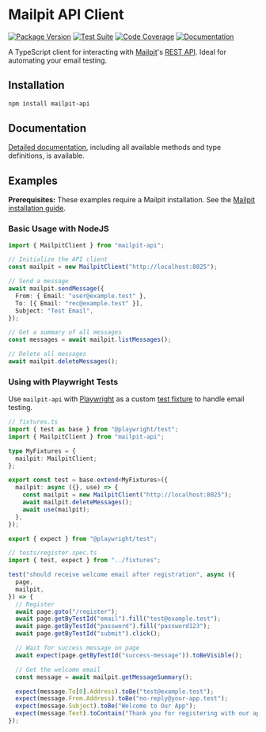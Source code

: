 # Mailpit API Client

[![Package Version](https://img.shields.io/npm/v/mailpit-api.svg?label=npm)](https://www.npmjs.com/package/mailpit-api)
[![Test Suite](https://github.com/mpspahr/mailpit-api/actions/workflows/test.yml/badge.svg?branch=main)](https://github.com/mpspahr/mailpit-api/actions/workflows/npm-publish.yml)
[![Code Coverage](https://codecov.io/gh/mpspahr/mailpit-api/graph/badge.svg?token=VUWKIYK1WM)](https://codecov.io/gh/mpspahr/mailpit-api)
[![Documentation](https://github.com/mpspahr/mailpit-api/actions/workflows/deploy-docs.yml/badge.svg?branch=main&label=docs)](https://mpspahr.github.io/mailpit-api/)

A TypeScript client for interacting with [Mailpit](https://mailpit.axllent.org/)'s [REST API](https://mailpit.axllent.org/docs/api-v1/view.html#get-/api/v1/info). Ideal for automating your email testing.

## Installation

```bash
npm install mailpit-api
```

## Documentation

[Detailed documentation](https://mpspahr.github.io/mailpit-api/), including all available methods and type definitions, is available.

## Examples

**Prerequisites:** These examples require a Mailpit installation. See the [Mailpit installation guide](https://mailpit.axllent.org/docs/install/).

### Basic Usage with NodeJS

```typescript
import { MailpitClient } from "mailpit-api";

// Initialize the API client
const mailpit = new MailpitClient("http://localhost:8025");

// Send a message
await mailpit.sendMessage({
  From: { Email: "user@example.test" },
  To: [{ Email: "rec@example.test" }],
  Subject: "Test Email",
});

// Get a summary of all messages
const messages = await mailpit.listMessages();

// Delete all messages
await mailpit.deleteMessages();
```

### Using with Playwright Tests

Use `mailpit-api` with [Playwright](https://playwright.dev/) as a custom [test fixture](https://playwright.dev/docs/test-fixtures) to handle email testing.

```typescript
// fixtures.ts
import { test as base } from "@playwright/test";
import { MailpitClient } from "mailpit-api";

type MyFixtures = {
  mailpit: MailpitClient;
};

export const test = base.extend<MyFixtures>({
  mailpit: async ({}, use) => {
    const mailpit = new MailpitClient("http://localhost:8025");
    await mailpit.deleteMessages();
    await use(mailpit);
  },
});

export { expect } from "@playwright/test";
```

```typescript
// tests/register.spec.ts
import { test, expect } from "../fixtures";

test("should receive welcome email after registration", async ({
  page,
  mailpit,
}) => {
  // Register
  await page.goto("/register");
  await page.getByTestId("email").fill("test@example.test");
  await page.getByTestId("password").fill("password123");
  await page.getByTestId("submit").click();

  // Wait for success message on page
  await expect(page.getByTestId("success-message")).toBeVisible();

  // Get the welcome email
  const message = await mailpit.getMessageSummary();

  expect(message.To[0].Address).toBe("test@example.test");
  expect(message.From.Address).toBe("no-reply@your-app.test");
  expect(message.Subject).toBe("Welcome to Our App");
  expect(message.Text).toContain("Thank you for registering with our app!");
});
```
